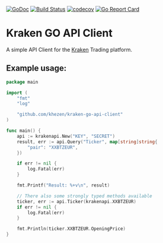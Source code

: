 [![GoDoc](https://img.shields.io/badge/go-documentation-blue.svg?style=flat-square)](https://godoc.org/github.com/khezen/kraken-go-api-client)
[![Build Status](http://img.shields.io/travis/Khezen/kraken-go-api-client.svg?style=flat-square)](https://travis-ci.org/Khezen/kraken-go-api-client) [![codecov](https://img.shields.io/codecov/c/github/Khezen/kraken-go-api-client/master.svg?style=flat-square)](https://codecov.io/gh/Khezen/kraken-go-api-client)
[![Go Report Card](https://goreportcard.com/badge/github.com/khezen/kraken-go-api-client?style=flat-square)](https://goreportcard.com/report/github.com/khezen/kraken-go-api-client)

# Kraken GO API Client

A simple API Client for the [Kraken](https://www.kraken.com/ "Kraken") Trading platform.

## Example usage:

```go
package main

import (
	"fmt"
	"log"

	"github.com/khezen/kraken-go-api-client"
)

func main() {
	api := krakenapi.New("KEY", "SECRET")
	result, err := api.Query("Ticker", map[string]string{
		"pair": "XXBTZEUR",
	})

	if err != nil {
		log.Fatal(err)
	}

	fmt.Printf("Result: %+v\n", result)

	// There also some strongly typed methods available
	ticker, err := api.Ticker(krakenapi.XXBTZEUR)
	if err != nil {
		log.Fatal(err)
	}

	fmt.Println(ticker.XXBTZEUR.OpeningPrice)
}
```
